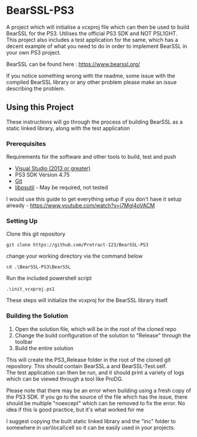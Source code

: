 # BearSSL-PS3

A project which will initialise a vcxproj file which can then be used to build BearSSL for the PS3. Utilises the official PS3 SDK and NOT PSL1GHT.  
This project also includes a test application for the same, which has a decent example of what you need to do in order to implement BearSSL in your own PS3 project.

BearSSL can be found here : https://www.bearssl.org/  

If you notice something wrong with the readme, some issue with the compiled BearSSL library or any other problem please make an issue describing the problem.  

## Using this Project

These instructions will go through the process of building BearSSL as a static linked library, along with the test application

### Prerequisites

Requirements for the software and other tools to build, test and push 
- [Visual Studio (2013 or greater)](https://visualstudio.microsoft.com/downloads/)
- PS3 SDK Version 4.75
- [Git](https://git-scm.com/downloads)
- [libpsutil](https://github.com/skiff/libpsutil/releases/tag/1.0.5) - May be required, not tested

I would use this guide to get everything setup if you don't have it setup already - https://www.youtube.com/watch?v=j7Mgl4oVACM

### Setting Up

Clone this git repository

    git clone https://github.com/Protract-123/BearSSL-PS3

change your working directory via the command below

    cd .\BearSSL-PS3\BearSSL

Run the included powershell script

    .\init_vcxproj.ps1

These steps will initialize the vcxproj for the BearSSL library itself.

### Building the Solution

1. Open the solution file, which will be in the root of the cloned repo
2. Change the build configuration of the solution to "Release" through the toolbar
3. Build the entire solution

This will create the PS3_Release folder in the root of the cloned git repository. This should contain BearSSL.a and BearSSL-Test.self.  
The test application can then be run, and it should print a variety of logs which can be viewed through a tool like ProDG.  

Please note that there may be an error when building using a fresh copy of the PS3 SDK. If you go to the source of the file which has the issue, there should be multiple "noexcept" which can be removed to fix the error. No idea if this is good practice, but it's what worked for me

I suggest copying the built static linked library and the "inc" folder to somewhere in usr\local\cell so it can be easily used in your projects.
